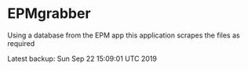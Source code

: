 # EPMgrabber
Using a database from the EPM app this application scrapes the files as required


Latest backup: Sun Sep 22 15:09:01 UTC 2019
